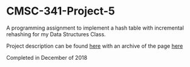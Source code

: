 # CMSC-341-Project-5
A programming assignment to implement a hash table with incremental rehashing for my Data Structures Class.

Project description can be found [here](https://userpages.umbc.edu/~park/cs341.f18/projects/proj5.shtml) with an archive of the page [here](https://web.archive.org/web/20200529043124/https://userpages.umbc.edu/~park/cs341.f18/projects/proj5.shtml)

Completed in December of 2018
